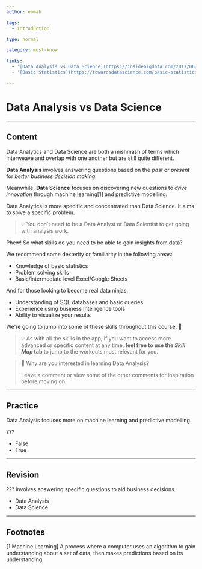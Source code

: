 ```yaml
---
author: emmab

tags:
  - introduction

type: normal

category: must-know

links:
  - '[Data Analysis vs Data Science](https://insidebigdata.com/2017/06/03/difference-data-science-data-analytics/){website}'
  - '[Basic Statistics](https://towardsdatascience.com/basic-statistics-you-need-to-know-for-data-science-1fdd290f59b5){website}'

---
```


# Data Analysis vs Data Science

---

## Content

Data Analytics and Data Science are both a mishmash of terms which interweave and overlap with one another but are still quite different.

**Data Analysis** involves answering questions based on the *past* or *present* for *better business decision making*. 

Meanwhile, **Data Science** focuses on discovering new questions to *drive innovation* through machine learning[1] and predictive modelling.

Data Analytics is more specific and concentrated than Data Science. It aims to solve a specific problem.

> 💡 You don't need to be a Data Analyst or Data Scientist to get going with analysis work.

Phew! So what skills do you need to be able to gain insights from data?

We recommend some dexterity or familiarity in the following areas:

- Knowledge of basic statistics 
- Problem solving skills
- Basic/intermediate level Excel/Google Sheets

And for those looking to become real data ninjas: 

- Understanding of SQL databases and basic queries
- Experience using business intelligence tools
- Ability to visualize your results

We're going to jump into some of these skills throughout this course. 💪

> 💡 As with all the skills in the app, if you want to access more advanced or specific content at any time, **feel free to use the *Skill Map* tab** to jump to the workouts most relevant for you.

> 💬 Why are you interested in learning Data Analysis?
> 
> Leave a comment or view some of the other comments for inspiration before moving on.

---
## Practice

Data Analysis focuses more on machine learning and predictive modelling.

???

* False
* True


---
## Revision

??? involves answering specific questions to aid business decisions.

* Data Analysis
* Data Science

---
## Footnotes

[1:Machine Learning]
A process where a computer uses an algorithm to gain understanding about a set of data, then makes predictions based on its understanding. 
 
